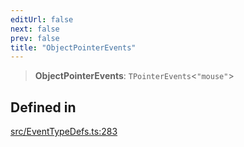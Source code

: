 ```yaml
---
editUrl: false
next: false
prev: false
title: "ObjectPointerEvents"
---
```


> **ObjectPointerEvents**: `TPointerEvents`\<`"mouse"`\>

## Defined in

[src/EventTypeDefs.ts:283](https://github.com/fabricjs/fabric.js/blob/a0b4adf41e0a1fd81824114cedd4c32bfb8cac25/src/EventTypeDefs.ts#L283)
